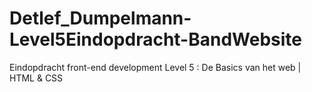 # Detlef_Dumpelmann-Level5Eindopdracht-BandWebsite
Eindopdracht front-end development Level 5 : De Basics van het web | HTML &amp; CSS
